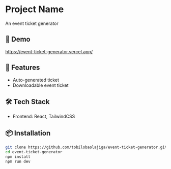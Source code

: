 # Project Name

An event ticket generator

## 📸 Demo
https://event-ticket-generator.vercel.app/

## 🚀 Features
- Auto-generated ticket
- Downloadable event ticket

## 🛠️ Tech Stack
- Frontend: React, TailwindCSS


## 📦 Installation

```bash
git clone https://github.com/tobilobaolajiga/event-ticket-generator.git
cd event-ticket-generator
npm install
npm run dev
